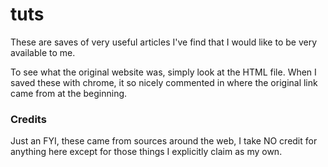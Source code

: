tuts
====

These are saves of very useful articles I've find that I would like to be very available to me.

To see what the original website was, simply look at the HTML file. When I saved these with chrome, it so nicely commented in where the original link came from at the beginning.

### Credits ###
Just an FYI, these came from sources around the web, I take NO credit for anything here except for those things I explicitly claim as my own.